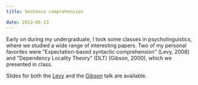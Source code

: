 ```yaml
---
title: Sentence comprehension

date: 2013-05-13
---
```


Early on during my undergraduate, I took some classes in psycholinguistics, where we studied a wide range of interesting papers. Two of my personal favorites were "Expectation-based syntactic comprehension" (Levy, 2008) and "Dependency Locality Theory" (DLT) (Gibson, 2000), which we presented in class. 

Slides for both the [Levy]({{site.url}}/files/levy.pdf) and the [Gibson]({{site.url}}/files/gibson.pdf) talk are available.
